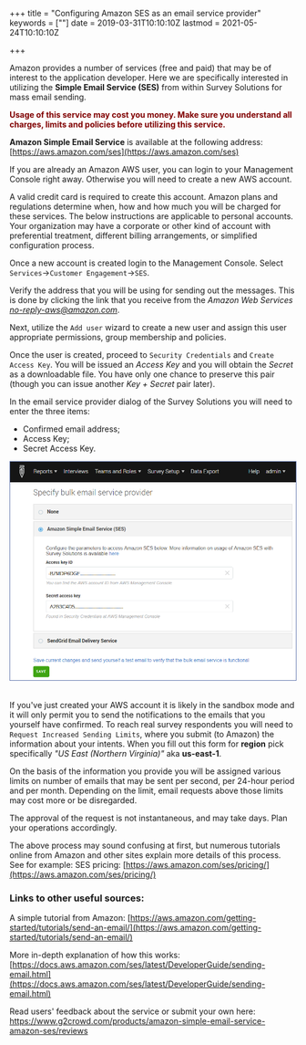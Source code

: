 +++
title = "Configuring Amazon SES as an email service provider"
keywords = [""]
date = 2019-03-31T10:10:10Z
lastmod = 2021-05-24T10:10:10Z

+++

Amazon provides a number of services (free and paid) that may
be of interest to the application developer. Here we are specifically
interested in utilizing the **Simple Email Service (SES)** from within Survey
Solutions for mass email sending.

<B><FONT color="maroon">Usage of this service may cost you money.
Make sure you understand all charges, limits and policies before
utilizing this service.</FONT></B>

**Amazon Simple Email Service** is available at the following address:
[https://aws.amazon.com/ses](https://aws.amazon.com/ses)

If you are already an Amazon AWS user, you can login to your
Management Console right away. Otherwise you will need to create
a new AWS account.

A valid credit card is required to create this account. Amazon plans
and regulations determine when, how and how much you will be charged
for these services. The below instructions are applicable to personal
accounts. Your organization may have a corporate or other kind of
account with preferential treatment, different billing arrangements,
or simplified configuration process.

Once a new account is created login to the Management Console.
Select `Services`&#x2192;`Customer Engagement`&#x2192;`SES`.

Verify the address that you will be using for sending out the messages.
This is done by clicking the link that you receive from
the <I>Amazon Web Services <no-reply-aws@amazon.com></I>.

Next, utilize the `Add user` wizard to create a new user and assign this
user appropriate permissions, group membership and policies.

Once the user is created, proceed to `Security Credentials` and `Create
Access Key`. You will be issued an *Access Key* and you will obtain the
*Secret* as a downloadable file. You have only one chance to preserve
this pair (though you can issue another *Key + Secret* pair later).

In the email service provider dialog of the Survey Solutions you will
need to enter the three items:

- Confirmed email address;
- Access Key;
- Secret Access Key.


<CENTER><IMG src="images/amazonses-screenshot.png" width=800></CENTER>
<BR>

If you've just created your AWS account it is likely in the sandbox mode
and it will only permit you to send the notifications to the emails that
you yourself have confirmed. To reach real survey respondents you will need
to `Request Increased Sending Limits`, where you submit (to Amazon) the
information about your intents. When you fill out this form for <B>region</B>
pick specifically <I>"US East (Northern Virginia)"</I> aka <B>us-east-1</B>.

On the basis of the information you provide you will be assigned various
limits on number of emails that may be sent per second, per 24-hour period
and per month. Depending on the limit, email requests above those limits
may cost more or be disregarded.

The approval of the request is not instantaneous, and may take days. Plan
your operations accordingly.

The above process may sound confusing at first, but numerous tutorials
online from Amazon and other sites explain more details of this process.
See for example:
SES pricing: [https://aws.amazon.com/ses/pricing/](https://aws.amazon.com/ses/pricing/)

### Links to other useful sources:

A simple tutorial from Amazon:
[https://aws.amazon.com/getting-started/tutorials/send-an-email/](https://aws.amazon.com/getting-started/tutorials/send-an-email/)

More in-depth explanation of how this works:
[https://docs.aws.amazon.com/ses/latest/DeveloperGuide/sending-email.html](https://docs.aws.amazon.com/ses/latest/DeveloperGuide/sending-email.html)

Read users' feedback about the service or submit your own here:
https://www.g2crowd.com/products/amazon-simple-email-service-amazon-ses/reviews
